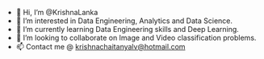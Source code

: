 - 👋 Hi, I’m @KrishnaLanka
- 👀 I’m interested in Data Engineering, Analytics and Data Science.
- 🌱 I’m currently learning Data Engineering skills and Deep Learning.
- 💞️ I’m looking to collaborate on Image and Video classification problems.
- 📫 Contact me @ krishnachaitanyalv@hotmail.com

<!---
KrishnaLanka/KrishnaLanka is a ✨ special ✨ repository because its `README.md` (this file) appears on your GitHub profile.
You can click the Preview link to take a look at your changes.
--->
